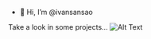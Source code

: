 - 👋 Hi, I’m @ivansansao

Take a look in some projects...
![Alt Text](src/assets/p3-sensor.gif)

<!---
ivansansao/ivansansao is a ✨ special ✨ repository because its `README.md` (this file) appears on your GitHub profile.
You can click the Preview link to take a look at your changes.
--->
